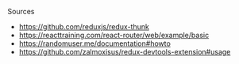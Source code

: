 Sources

* https://github.com/reduxjs/redux-thunk
* https://reacttraining.com/react-router/web/example/basic
* https://randomuser.me/documentation#howto
* https://github.com/zalmoxisus/redux-devtools-extension#usage
